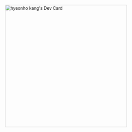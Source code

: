 <a href="https://app.daily.dev/hyeonho2010"><img src="https://api.daily.dev/devcards/e7f9e37a6c604f1aa954afe8841f457b.png?r=p9u" width="400" alt="hyeonho kang's Dev Card"/></a>
